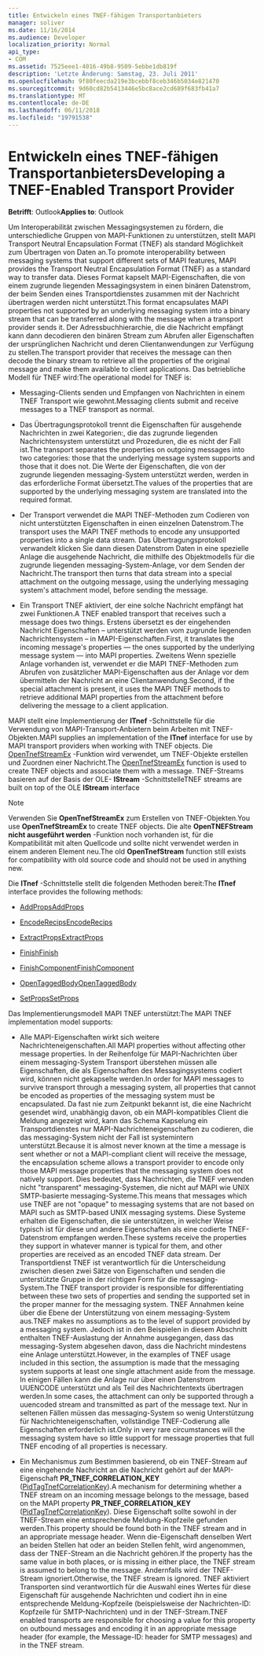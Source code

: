 ```yaml
---
title: Entwickeln eines TNEF-fähigen Transportanbieters
manager: soliver
ms.date: 11/16/2014
ms.audience: Developer
localization_priority: Normal
api_type:
- COM
ms.assetid: 7525eee1-4016-49b8-9509-5ebbe1db819f
description: 'Letzte Änderung: Samstag, 23. Juli 2011'
ms.openlocfilehash: 9f80feecda219e3bcebbf8ceb346b5034e821470
ms.sourcegitcommit: 9d60cd82b5413446e5bc8ace2cd689f683fb41a7
ms.translationtype: MT
ms.contentlocale: de-DE
ms.lasthandoff: 06/11/2018
ms.locfileid: "19791538"
---
```

# <a name="developing-a-tnef-enabled-transport-provider"></a><span data-ttu-id="ad1bc-103">Entwickeln eines TNEF-fähigen Transportanbieters</span><span class="sxs-lookup"><span data-stu-id="ad1bc-103">Developing a TNEF-Enabled Transport Provider</span></span>

  
  
<span data-ttu-id="ad1bc-104">**Betrifft**: Outlook</span><span class="sxs-lookup"><span data-stu-id="ad1bc-104">**Applies to**: Outlook</span></span> 
  
<span data-ttu-id="ad1bc-105">Um Interoperabilität zwischen Messagingsystemen zu fördern, die unterschiedliche Gruppen von MAPI-Funktionen zu unterstützen, stellt MAPI Transport Neutral Encapsulation Format (TNEF) als standard Möglichkeit zum Übertragen von Daten an.</span><span class="sxs-lookup"><span data-stu-id="ad1bc-105">To promote interoperability between messaging systems that support different sets of MAPI features, MAPI provides the Transport Neutral Encapsulation Format (TNEF) as a standard way to transfer data.</span></span> <span data-ttu-id="ad1bc-106">Dieses Format kapselt MAPI-Eigenschaften, die von einem zugrunde liegenden Messagingsystem in einen binären Datenstrom, der beim Senden eines Transportdienstes zusammen mit der Nachricht übertragen werden nicht unterstützt.</span><span class="sxs-lookup"><span data-stu-id="ad1bc-106">This format encapsulates MAPI properties not supported by an underlying messaging system into a binary stream that can be transferred along with the message when a transport provider sends it.</span></span> <span data-ttu-id="ad1bc-107">Der Adressbuchhierarchie, die die Nachricht empfängt kann dann decodieren den binären Stream zum Abrufen aller Eigenschaften der ursprünglichen Nachricht und deren Clientanwendungen zur Verfügung zu stellen.</span><span class="sxs-lookup"><span data-stu-id="ad1bc-107">The transport provider that receives the message can then decode the binary stream to retrieve all the properties of the original message and make them available to client applications.</span></span> <span data-ttu-id="ad1bc-108">Das betriebliche Modell für TNEF wird:</span><span class="sxs-lookup"><span data-stu-id="ad1bc-108">The operational model for TNEF is:</span></span>
  
- <span data-ttu-id="ad1bc-109">Messaging-Clients senden und Empfangen von Nachrichten in einem TNEF Transport wie gewohnt.</span><span class="sxs-lookup"><span data-stu-id="ad1bc-109">Messaging clients submit and receive messages to a TNEF transport as normal.</span></span>
    
- <span data-ttu-id="ad1bc-110">Das Übertragungsprotokoll trennt die Eigenschaften für ausgehende Nachrichten in zwei Kategorien:, die das zugrunde liegenden Nachrichtensystem unterstützt und Prozeduren, die es nicht der Fall ist.</span><span class="sxs-lookup"><span data-stu-id="ad1bc-110">The transport separates the properties on outgoing messages into two categories: those that the underlying message system supports and those that it does not.</span></span> <span data-ttu-id="ad1bc-111">Die Werte der Eigenschaften, die von der zugrunde liegenden messaging-System unterstützt werden, werden in das erforderliche Format übersetzt.</span><span class="sxs-lookup"><span data-stu-id="ad1bc-111">The values of the properties that are supported by the underlying messaging system are translated into the required format.</span></span>
    
- <span data-ttu-id="ad1bc-112">Der Transport verwendet die MAPI TNEF-Methoden zum Codieren von nicht unterstützten Eigenschaften in einen einzelnen Datenstrom.</span><span class="sxs-lookup"><span data-stu-id="ad1bc-112">The transport uses the MAPI TNEF methods to encode any unsupported properties into a single data stream.</span></span> <span data-ttu-id="ad1bc-113">Das Übertragungsprotokoll verwandelt klicken Sie dann diesen Datenstrom Daten in eine spezielle Anlage die ausgehende Nachricht, die mithilfe des Objektmodells für die zugrunde liegenden messaging-System-Anlage, vor dem Senden der Nachricht.</span><span class="sxs-lookup"><span data-stu-id="ad1bc-113">The transport then turns that data stream into a special attachment on the outgoing message, using the underlying messaging system's attachment model, before sending the message.</span></span>
    
- <span data-ttu-id="ad1bc-114">Ein Transport TNEF aktiviert, der eine solche Nachricht empfängt hat zwei Funktionen.</span><span class="sxs-lookup"><span data-stu-id="ad1bc-114">A TNEF enabled transport that receives such a message does two things.</span></span> <span data-ttu-id="ad1bc-115">Erstens übersetzt es der eingehenden Nachricht Eigenschaften – unterstützt werden vom zugrunde liegenden Nachrichtensystem – in MAPI-Eigenschaften.</span><span class="sxs-lookup"><span data-stu-id="ad1bc-115">First, it translates the incoming message's properties — the ones supported by the underlying message system — into MAPI properties.</span></span> <span data-ttu-id="ad1bc-116">Zweitens Wenn spezielle Anlage vorhanden ist, verwendet er die MAPI TNEF-Methoden zum Abrufen von zusätzlicher MAPI-Eigenschaften aus der Anlage vor dem übermitteln der Nachricht an eine Clientanwendung.</span><span class="sxs-lookup"><span data-stu-id="ad1bc-116">Second, if the special attachment is present, it uses the MAPI TNEF methods to retrieve additional MAPI properties from the attachment before delivering the message to a client application.</span></span>
    
<span data-ttu-id="ad1bc-117">MAPI stellt eine Implementierung der **ITnef** -Schnittstelle für die Verwendung von MAPI-Transport-Anbietern beim Arbeiten mit TNEF-Objekten.</span><span class="sxs-lookup"><span data-stu-id="ad1bc-117">MAPI supplies an implementation of the **ITnef** interface for use by MAPI transport providers when working with TNEF objects.</span></span> <span data-ttu-id="ad1bc-118">Die [OpenTnefStreamEx](opentnefstreamex.md) -Funktion wird verwendet, um TNEF-Objekte erstellen und Zuordnen einer Nachricht.</span><span class="sxs-lookup"><span data-stu-id="ad1bc-118">The [OpenTnefStreamEx](opentnefstreamex.md) function is used to create TNEF objects and associate them with a message.</span></span> <span data-ttu-id="ad1bc-119">TNEF-Streams basieren auf der Basis der OLE- **IStream** -Schnittstelle</span><span class="sxs-lookup"><span data-stu-id="ad1bc-119">TNEF streams are built on top of the OLE **IStream** interface</span></span> 
  
> [!NOTE]
> <span data-ttu-id="ad1bc-120">Verwenden Sie **OpenTnefStreamEx** zum Erstellen von TNEF-Objekten.</span><span class="sxs-lookup"><span data-stu-id="ad1bc-120">You use **OpenTnefStreamEx** to create TNEF objects.</span></span> <span data-ttu-id="ad1bc-121">Die alte **OpenTNEFStream nicht ausgeführt werden** -Funktion noch vorhanden ist, für die Kompatibilität mit alten Quellcode und sollte nicht verwendet werden in einem anderen Element neu.</span><span class="sxs-lookup"><span data-stu-id="ad1bc-121">The old **OpenTnefStream** function still exists for compatibility with old source code and should not be used in anything new.</span></span> 
  
<span data-ttu-id="ad1bc-122">Die **ITnef** -Schnittstelle stellt die folgenden Methoden bereit:</span><span class="sxs-lookup"><span data-stu-id="ad1bc-122">The **ITnef** interface provides the following methods:</span></span> 
  
- [<span data-ttu-id="ad1bc-123">AddProps</span><span class="sxs-lookup"><span data-stu-id="ad1bc-123">AddProps</span></span>](itnef-addprops.md)
    
- [<span data-ttu-id="ad1bc-124">EncodeRecips</span><span class="sxs-lookup"><span data-stu-id="ad1bc-124">EncodeRecips</span></span>](itnef-encoderecips.md)
    
- [<span data-ttu-id="ad1bc-125">ExtractProps</span><span class="sxs-lookup"><span data-stu-id="ad1bc-125">ExtractProps</span></span>](itnef-extractprops.md)
    
- [<span data-ttu-id="ad1bc-126">Finish</span><span class="sxs-lookup"><span data-stu-id="ad1bc-126">Finish</span></span>](itnef-finish.md)
    
- [<span data-ttu-id="ad1bc-127">FinishComponent</span><span class="sxs-lookup"><span data-stu-id="ad1bc-127">FinishComponent</span></span>](itnef-finishcomponent.md)
    
- [<span data-ttu-id="ad1bc-128">OpenTaggedBody</span><span class="sxs-lookup"><span data-stu-id="ad1bc-128">OpenTaggedBody</span></span>](itnef-opentaggedbody.md)
    
- [<span data-ttu-id="ad1bc-129">SetProps</span><span class="sxs-lookup"><span data-stu-id="ad1bc-129">SetProps</span></span>](itnef-setprops.md)
    
<span data-ttu-id="ad1bc-130">Das Implementierungsmodell MAPI TNEF unterstützt:</span><span class="sxs-lookup"><span data-stu-id="ad1bc-130">The MAPI TNEF implementation model supports:</span></span>
  
- <span data-ttu-id="ad1bc-131">Alle MAPI-Eigenschaften wirkt sich weitere Nachrichteneigenschaften.</span><span class="sxs-lookup"><span data-stu-id="ad1bc-131">All MAPI properties without affecting other message properties.</span></span> <span data-ttu-id="ad1bc-132">In der Reihenfolge für MAPI-Nachrichten über einem messaging-System Transport überstehen müssen alle Eigenschaften, die als Eigenschaften des Messagingsystems codiert wird, können nicht gekapselte werden.</span><span class="sxs-lookup"><span data-stu-id="ad1bc-132">In order for MAPI messages to survive transport through a messaging system, all properties that cannot be encoded as properties of the messaging system must be encapsulated.</span></span> <span data-ttu-id="ad1bc-133">Da fast nie zum Zeitpunkt bekannt ist, die eine Nachricht gesendet wird, unabhängig davon, ob ein MAPI-kompatibles Client die Meldung angezeigt wird, kann das Schema Kapselung ein Transportdienstes nur MAPI-Nachrichteneigenschaften zu codieren, die das messaging-System nicht der Fall ist systemintern unterstützt.</span><span class="sxs-lookup"><span data-stu-id="ad1bc-133">Because it is almost never known at the time a message is sent whether or not a MAPI-compliant client will receive the message, the encapsulation scheme allows a transport provider to encode only those MAPI message properties that the messaging system does not natively support.</span></span> <span data-ttu-id="ad1bc-134">Dies bedeutet, dass Nachrichten, die TNEF verwenden nicht "transparent" messaging-Systemen, die nicht auf MAPI wie UNIX SMTP-basierte messaging-Systeme.</span><span class="sxs-lookup"><span data-stu-id="ad1bc-134">This means that messages which use TNEF are not "opaque" to messaging systems that are not based on MAPI such as SMTP-based UNIX messaging systems.</span></span> <span data-ttu-id="ad1bc-135">Diese Systeme erhalten die Eigenschaften, die sie unterstützen, in welcher Weise typisch ist für diese und andere Eigenschaften als eine codierte TNEF-Datenstrom empfangen werden.</span><span class="sxs-lookup"><span data-stu-id="ad1bc-135">These systems receive the properties they support in whatever manner is typical for them, and other properties are received as an encoded TNEF data stream.</span></span> <span data-ttu-id="ad1bc-136">Der Transportdienst TNEF ist verantwortlich für die Unterscheidung zwischen diesen zwei Sätze von Eigenschaften und senden die unterstützte Gruppe in der richtigen Form für die messaging-System.</span><span class="sxs-lookup"><span data-stu-id="ad1bc-136">The TNEF transport provider is responsible for differentiating between these two sets of properties and sending the supported set in the proper manner for the messaging system.</span></span> <span data-ttu-id="ad1bc-137">TNEF Annahmen keine über die Ebene der Unterstützung von einem messaging-System aus.</span><span class="sxs-lookup"><span data-stu-id="ad1bc-137">TNEF makes no assumptions as to the level of support provided by a messaging system.</span></span> <span data-ttu-id="ad1bc-138">Jedoch ist in den Beispielen in diesem Abschnitt enthalten TNEF-Auslastung der Annahme ausgegangen, dass das messaging-System abgesehen davon, dass die Nachricht mindestens eine Anlage unterstützt.</span><span class="sxs-lookup"><span data-stu-id="ad1bc-138">However, in the examples of TNEF usage included in this section, the assumption is made that the messaging system supports at least one single attachment aside from the message.</span></span> <span data-ttu-id="ad1bc-139">In einigen Fällen kann die Anlage nur über einen Datenstrom UUENCODE unterstützt und als Teil des Nachrichtentexts übertragen werden.</span><span class="sxs-lookup"><span data-stu-id="ad1bc-139">In some cases, the attachment can only be supported through a uuencoded stream and transmitted as part of the message text.</span></span> <span data-ttu-id="ad1bc-140">Nur in seltenen Fällen müssen das messaging-System so wenig Unterstützung für Nachrichteneigenschaften, vollständige TNEF-Codierung alle Eigenschaften erforderlich ist.</span><span class="sxs-lookup"><span data-stu-id="ad1bc-140">Only in very rare circumstances will the messaging system have so little support for message properties that full TNEF encoding of all properties is necessary.</span></span>
    
- <span data-ttu-id="ad1bc-141">Ein Mechanismus zum Bestimmen basierend, ob ein TNEF-Stream auf eine eingehende Nachricht an die Nachricht gehört auf der MAPI-Eigenschaft **PR_TNEF_CORRELATION_KEY** ([PidTagTnefCorrelationKey](pidtagtnefcorrelationkey-canonical-property.md)).</span><span class="sxs-lookup"><span data-stu-id="ad1bc-141">A mechanism for determining whether a TNEF stream on an incoming message belongs to the message, based on the MAPI property **PR_TNEF_CORRELATION_KEY** ([PidTagTnefCorrelationKey](pidtagtnefcorrelationkey-canonical-property.md)).</span></span> <span data-ttu-id="ad1bc-142">Diese Eigenschaft sollte sowohl in der TNEF-Stream eine entsprechende Meldung-Kopfzeile gefunden werden.</span><span class="sxs-lookup"><span data-stu-id="ad1bc-142">This property should be found both in the TNEF stream and in an appropriate message header.</span></span> <span data-ttu-id="ad1bc-143">Wenn die-Eigenschaft denselben Wert an beiden Stellen hat oder an beiden Stellen fehlt, wird angenommen, dass der TNEF-Stream an die Nachricht gehören.</span><span class="sxs-lookup"><span data-stu-id="ad1bc-143">If the property has the same value in both places, or is missing in either place, the TNEF stream is assumed to belong to the message.</span></span> <span data-ttu-id="ad1bc-144">Andernfalls wird der TNEF-Stream ignoriert.</span><span class="sxs-lookup"><span data-stu-id="ad1bc-144">Otherwise, the TNEF stream is ignored.</span></span> <span data-ttu-id="ad1bc-145">TNEF aktiviert Transporten sind verantwortlich für die Auswahl eines Wertes für diese Eigenschaft für ausgehende Nachrichten und codiert ihn in eine entsprechende Meldung-Kopfzeile (beispielsweise der Nachrichten-ID: Kopfzeile für SMTP-Nachrichten) und in der TNEF-Stream.</span><span class="sxs-lookup"><span data-stu-id="ad1bc-145">TNEF enabled transports are responsible for choosing a value for this property on outbound messages and encoding it in an appropriate message header (for example, the Message-ID: header for SMTP messages) and in the TNEF stream.</span></span>
    

